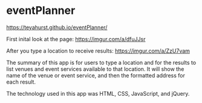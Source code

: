 # eventPlanner

https://teyahurst.github.io/eventPlanner/

First inital look at the page: 
https://imgur.com/a/dfuJJsr

After you type a location to receive results:
https://imgur.com/a/ZzU7vam


The summary of this app is for users to type a location and for the results to list venues and event services available to that location. It will show the name of the venue or event service, and then the formatted address for each result. 

The technology used in this app was HTML, CSS, JavaScript, and jQuery. 
